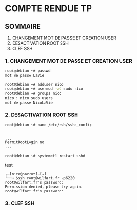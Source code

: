 # COMPTE RENDUE TP

## SOMMAIRE
1. CHANGEMENT MOT DE PASSE ET CREATION USER
2. DESACTIVATION ROOT SSH
3. CLEF SSH

### 1. CHANGEMENT MOT DE PASSE ET CREATION USER


```zsh
root@debian:~# passwd
mot de passe LaVie 

root@debian:~# adduser nico
root@debian:~# usermod -aG sudo nico          
root@debian:~# groups nico          
nico : nico sudo users
mot de passe NicoLaVie
```



### 2. DESACTIVATION ROOT SSH

```zsh
root@debian:~# nano /etc/ssh/sshd_config


...
PermitRootLogin no 
...

root@debian:~# systemctl restart sshd


```
test
```
┌─[nico@parrot]─[~]
└──╼ $ssh root@wilfart.fr -p6220
root@wilfart.fr's password: 
Permission denied, please try again.
root@wilfart.fr's password: 
```


### 3. CLEF SSH